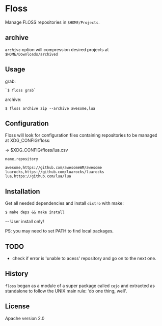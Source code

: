 # Floss

Manage FLOSS repositories in `$HOME/Projects`.

## archive
`archive` option will compression desired projects at `$HOME/Downloads/archived` 


## Usage

grab: 

    `$ floss grab`

archive: 

    $ floss archive zip --archive awesome,lua

## Configuration

Floss will look for configuration files containing repositories to be managed at XDG_CONFIG/floss:

-> $XDG_CONFIG/floss/lua.csv 
 
```csv
name,repository

awesome,https://github.com/awesomeWM/awesome
luarocks,https://github.com/luarocks/luarocks
lua,https://github.com/lua/lua

```

## Installation

Get all needed dependencies and install `distro` with make:

    $ make deps && make install

-- User install only!

PS: you may need to set PATH to find local packages.

## TODO

- check if error is 'unable to acess' repository and go on to the next one. 


## History
`floss` began as a module of a super package called `cejo` and extracted as standalone to follow the UNIX main rule: 'do one thing, well'.


## License
Apache version 2.0
